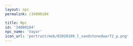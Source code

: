 ```yaml
---
layout: npc
permalink: /34000104

title: Npc
id: '34000104'
npc_name: 'Vayar'
icon_url: 'portrait/mob/02020109_l_sandstonedwarf2_p.png'
---
```

